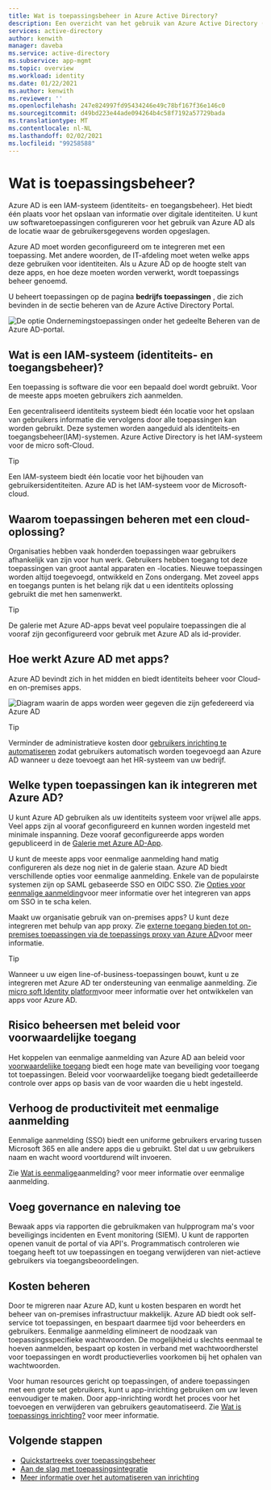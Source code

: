 ```yaml
---
title: Wat is toepassingsbeheer in Azure Active Directory?
description: Een overzicht van het gebruik van Azure Active Directory (AD) als een IAM-systeem (identiteits- en toegangsbeheer) voor uw cloud- en on-premises toepassingen.
services: active-directory
author: kenwith
manager: daveba
ms.service: active-directory
ms.subservice: app-mgmt
ms.topic: overview
ms.workload: identity
ms.date: 01/22/2021
ms.author: kenwith
ms.reviewer: ''
ms.openlocfilehash: 247e824997fd95434246e49c78bf167f36e146c0
ms.sourcegitcommit: d49bd223e44ade094264b4c58f7192a57729bada
ms.translationtype: MT
ms.contentlocale: nl-NL
ms.lasthandoff: 02/02/2021
ms.locfileid: "99258588"
---
```

# <a name="what-is-application-management"></a>Wat is toepassingsbeheer?

Azure AD is een IAM-systeem (identiteits- en toegangsbeheer). Het biedt één plaats voor het opslaan van informatie over digitale identiteiten. U kunt uw softwaretoepassingen configureren voor het gebruik van Azure AD als de locatie waar de gebruikersgegevens worden opgeslagen. 

Azure AD moet worden geconfigureerd om te integreren met een toepassing. Met andere woorden, de IT-afdeling moet weten welke apps deze gebruiken voor identiteiten. Als u Azure AD op de hoogte stelt van deze apps, en hoe deze moeten worden verwerkt, wordt toepassings beheer genoemd.

U beheert toepassingen op de pagina **bedrijfs toepassingen** , die zich bevinden in de sectie beheren van de Azure Active Directory Portal.

![De optie Ondernemingstoepassingen onder het gedeelte Beheren van de Azure AD-portal.](media/what-is-application-management/enterprise-applications-in-nav.png)

## <a name="what-is-an-identity-and-access-management-iam-system"></a>Wat is een IAM-systeem (identiteits- en toegangsbeheer)?
Een toepassing is software die voor een bepaald doel wordt gebruikt. Voor de meeste apps moeten gebruikers zich aanmelden.

Een gecentraliseerd identiteits systeem biedt één locatie voor het opslaan van gebruikers informatie die vervolgens door alle toepassingen kan worden gebruikt. Deze systemen worden aangeduid als identiteits-en toegangsbeheer(IAM)-systemen. Azure Active Directory is het IAM-systeem voor de micro soft-Cloud.

>[!TIP]
>Een IAM-systeem biedt één locatie voor het bijhouden van gebruikersidentiteiten. Azure AD is het IAM-systeem voor de Microsoft-cloud.

## <a name="why-manage-applications-with-a-cloud-solution"></a>Waarom toepassingen beheren met een cloud-oplossing?

Organisaties hebben vaak honderden toepassingen waar gebruikers afhankelijk van zijn voor hun werk. Gebruikers hebben toegang tot deze toepassingen van groot aantal apparaten en -locaties. Nieuwe toepassingen worden altijd toegevoegd, ontwikkeld en Zons ondergang. Met zoveel apps en toegangs punten is het belang rijk dat u een identiteits oplossing gebruikt die met hen samenwerkt.

>[!TIP]
>De galerie met Azure AD-apps bevat veel populaire toepassingen die al vooraf zijn geconfigureerd voor gebruik met Azure AD als id-provider.

## <a name="how-does-azure-ad-work-with-apps"></a>Hoe werkt Azure AD met apps?

Azure AD bevindt zich in het midden en biedt identiteits beheer voor Cloud-en on-premises apps. 

![Diagram waarin de apps worden weer gegeven die zijn gefedereerd via Azure AD](media/what-is-application-management/app-management-overview.png)

>[!TIP]
>Verminder de administratieve kosten door [gebruikers inrichting te automatiseren](../app-provisioning/user-provisioning.md) zodat gebruikers automatisch worden toegevoegd aan Azure AD wanneer u deze toevoegt aan het HR-systeem van uw bedrijf. 

## <a name="what-types-of-applications-can-i-integrate-with-azure-ad"></a>Welke typen toepassingen kan ik integreren met Azure AD?

U kunt Azure AD gebruiken als uw identiteits systeem voor vrijwel alle apps. Veel apps zijn al vooraf geconfigureerd en kunnen worden ingesteld met minimale inspanning. Deze vooraf geconfigureerde apps worden gepubliceerd in de [Galerie met Azure AD-App](/azure/active-directory/saas-apps/). 

U kunt de meeste apps voor eenmalige aanmelding hand matig configureren als deze nog niet in de galerie staan. Azure AD biedt verschillende opties voor eenmalige aanmelding. Enkele van de populairste systemen zijn op SAML gebaseerde SSO en OIDC SSO. Zie [Opties voor eenmalige aanmelding](sso-options.md)voor meer informatie over het integreren van apps om SSO in te scha kelen. 

Maakt uw organisatie gebruik van on-premises apps? U kunt deze integreren met behulp van app proxy. Zie [externe toegang bieden tot on-premises toepassingen via de toepassings proxy van Azure AD](application-proxy.md)voor meer informatie.

>[!TIP]
>Wanneer u uw eigen line-of-business-toepassingen bouwt, kunt u ze integreren met Azure AD ter ondersteuning van eenmalige aanmelding. Zie [micro soft Identity platform](..//develop/v2-overview.md)voor meer informatie over het ontwikkelen van apps voor Azure AD.

## <a name="manage-risk-with-conditional-access-policies"></a>Risico beheersen met beleid voor voorwaardelijke toegang

Het koppelen van eenmalige aanmelding van Azure AD aan beleid voor [voorwaardelijke toegang](../conditional-access/concept-conditional-access-cloud-apps.md) biedt een hoge mate van beveiliging voor toegang tot toepassingen. Beleid voor voorwaardelijke toegang biedt gedetailleerde controle over apps op basis van de voor waarden die u hebt ingesteld. 

## <a name="improve-productivity-with-single-sign-on"></a>Verhoog de productiviteit met eenmalige aanmelding

Eenmalige aanmelding (SSO) biedt een uniforme gebruikers ervaring tussen Microsoft 365 en alle andere apps die u gebruikt. Stel dat u uw gebruikers naam en wacht woord voortdurend wilt invoeren.

Zie [Wat is eenmalige](what-is-single-sign-on.md)aanmelding? voor meer informatie over eenmalige aanmelding.

## <a name="address-governance-and-compliance"></a>Voeg governance en naleving toe

Bewaak apps via rapporten die gebruikmaken van hulpprogram ma's voor beveiligings incidenten en Event monitoring (SIEM). U kunt de rapporten openen vanuit de portal of via API's. Programmatisch controleren wie toegang heeft tot uw toepassingen en toegang verwijderen van niet-actieve gebruikers via toegangsbeoordelingen.

## <a name="manage-costs"></a>Kosten beheren

Door te migreren naar Azure AD, kunt u kosten besparen en wordt het beheer van on-premises infrastructuur makkelijk. Azure AD biedt ook self-service tot toepassingen, en bespaart daarmee tijd voor beheerders en gebruikers. Eenmalige aanmelding elimineert de noodzaak van toepassingsspecifieke wachtwoorden. De mogelijkheid u slechts eenmaal te hoeven aanmelden, bespaart op kosten in verband met wachtwoordherstel voor toepassingen en wordt productieverlies voorkomen bij het ophalen van wachtwoorden.

Voor human resources gericht op toepassingen, of andere toepassingen met een grote set gebruikers, kunt u app-inrichting gebruiken om uw leven eenvoudiger te maken. Door app-inrichting wordt het proces voor het toevoegen en verwijderen van gebruikers geautomatiseerd. Zie [Wat is toepassings inrichting?](../app-provisioning/user-provisioning.md) voor meer informatie.

## <a name="next-steps"></a>Volgende stappen

- [Quickstartreeks over toepassingsbeheer](view-applications-portal.md)
- [Aan de slag met toepassingsintegratie](plan-an-application-integration.md)
- [Meer informatie over het automatiseren van inrichting](../app-provisioning/user-provisioning.md)